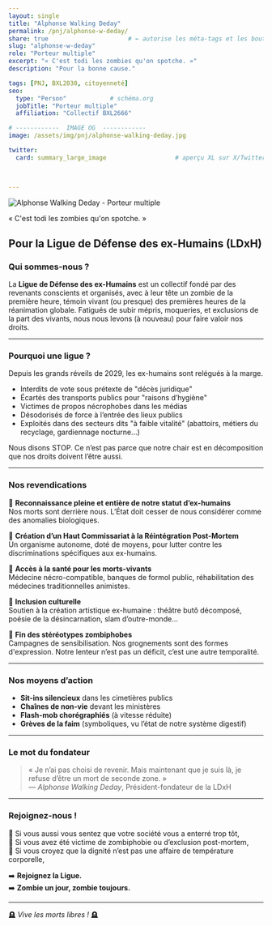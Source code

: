 ```yaml
---
layout: single
title: "Alphonse Walking Deday"
permalink: /pnj/alphonse-w-deday/
share: true                      # ← autorise les méta-tags et les boutons
slug: "alphonse-w-deday"
role: "Porteur multiple"
excerpt: "« C'est todi les zombies qu'on spotche. »"
description: "Pour la bonne cause."

tags: [PNJ, BXL2030, citoyenneté]
seo:
  type: "Person"            # schéma.org
  jobTitle: "Porteur multiple"
  affiliation: "Collectif BXL2666"

# ------------  IMAGE OG  ------------
image: /assets/img/pnj/alphonse-walking-deday.jpg

twitter:
  card: summary_large_image                   # aperçu XL sur X/Twitter

  

---
```


![Alphonse Walking Deday - Porteur multiple](https://ouaisfieu.github.io/bxl2030/assets/img/pnj/alphonse-walking-deday.jpg)

« C'est todi les zombies qu'on spotche. »

## Pour la **Ligue de Défense des ex-Humains** (LDxH)


### Qui sommes-nous ?

La **Ligue de Défense des ex-Humains** est un collectif fondé par des revenants conscients et organisés, avec à leur tête un zombie de la première heure, témoin vivant (ou presque) des premières heures de la réanimation globale. Fatigués de subir mépris, moqueries, et exclusions de la part des vivants, nous nous levons (à nouveau) pour faire valoir nos droits.

---

### Pourquoi une ligue ?

Depuis les grands réveils de 2029, les ex-humains sont relégués à la marge.  
- Interdits de vote sous prétexte de "décès juridique"  
- Écartés des transports publics pour "raisons d’hygiène"  
- Victimes de propos nécrophobes dans les médias  
- Désodorisés de force à l’entrée des lieux publics  
- Exploités dans des secteurs dits "à faible vitalité" (abattoirs, métiers du recyclage, gardiennage nocturne…)

Nous disons STOP. Ce n’est pas parce que notre chair est en décomposition que nos droits doivent l’être aussi.

---

### Nos revendications

🧠 **Reconnaissance pleine et entière de notre statut d’ex-humains**  
Nos morts sont derrière nous. L’État doit cesser de nous considérer comme des anomalies biologiques.

🧠 **Création d’un Haut Commissariat à la Réintégration Post-Mortem**  
Un organisme autonome, doté de moyens, pour lutter contre les discriminations spécifiques aux ex-humains.

🧠 **Accès à la santé pour les morts-vivants**  
Médecine nécro-compatible, banques de formol public, réhabilitation des médecines traditionnelles animistes.

🧠 **Inclusion culturelle**  
Soutien à la création artistique ex-humaine : théâtre butô décomposé, poésie de la désincarnation, slam d’outre-monde…

🧠 **Fin des stéréotypes zombiphobes**  
Campagnes de sensibilisation. Nos grognements sont des formes d'expression. Notre lenteur n’est pas un déficit, c’est une autre temporalité.

---

### Nos moyens d’action

- **Sit-ins silencieux** dans les cimetières publics
- **Chaînes de non-vie** devant les ministères
- **Flash-mob chorégraphiés** (à vitesse réduite)
- **Grèves de la faim** (symboliques, vu l’état de notre système digestif)

---

### Le mot du fondateur

> « Je n’ai pas choisi de revenir. Mais maintenant que je suis là, je refuse d’être un mort de seconde zone. »  
> — *Alphonse Walking Deday*, Président-fondateur de la LDxH

---

### Rejoignez-nous !

📍 Si vous aussi vous sentez que votre société vous a enterré trop tôt,  
📍 Si vous avez été victime de zombiphobie ou d’exclusion post-mortem,  
📍 Si vous croyez que la dignité n’est pas une affaire de température corporelle,  

➡️ **Rejoignez la Ligue.**  
➡️ **Zombie un jour, zombie toujours.**

---
🪦 *Vive les morts libres !* 🪦



